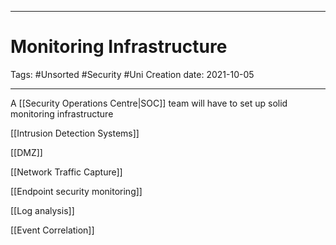 -----------------------------------------------
# Monitoring Infrastructure
Tags:  #Unsorted #Security #Uni 
Creation date: 2021-10-05

-----------------------------------------------


A [[Security Operations Centre|SOC]] team will have to set up solid monitoring infrastructure 

[[Intrusion Detection Systems]]

[[DMZ]]

[[Network Traffic Capture]]

[[Endpoint security monitoring]]

[[Log analysis]]

[[Event Correlation]]




